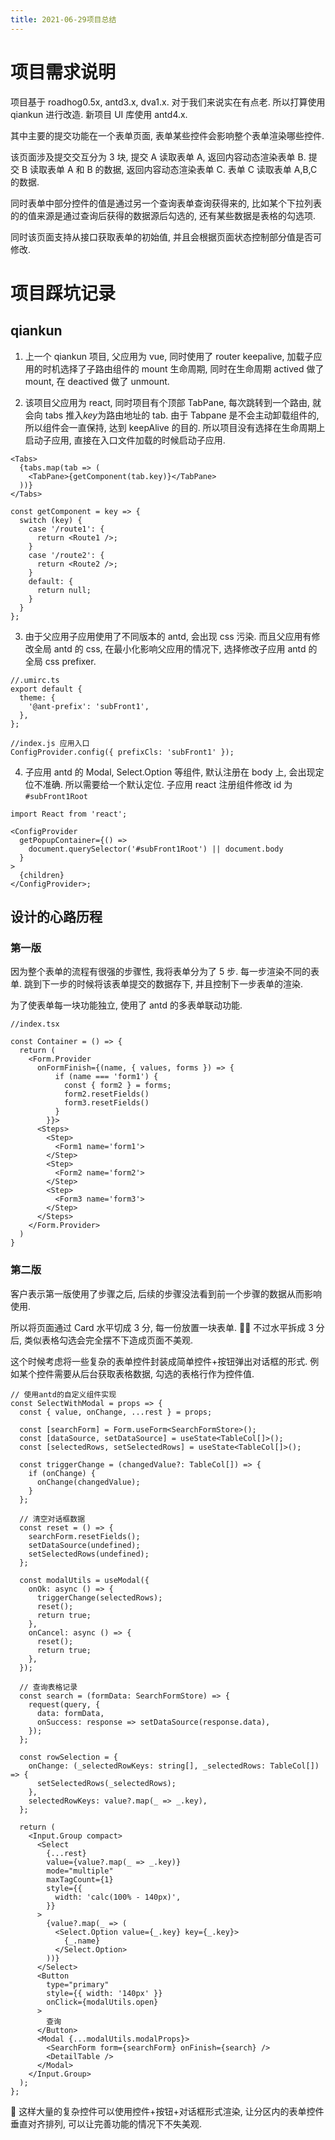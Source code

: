 ```yaml
---
title: 2021-06-29项目总结
---
```


# 项目需求说明

项目基于 roadhog0.5x, antd3.x, dva1.x. 对于我们来说实在有点老. 所以打算使用 qiankun 进行改造. 新项目 UI 库使用 antd4.x.

其中主要的提交功能在一个表单页面, 表单某些控件会影响整个表单渲染哪些控件.

该页面涉及提交交互分为 3 块, 提交 A 读取表单 A, 返回内容动态渲染表单 B. 提交 B 读取表单 A 和 B 的数据, 返回内容动态渲染表单 C. 表单 C 读取表单 A,B,C 的数据.

同时表单中部分控件的值是通过另一个查询表单查询获得来的, 比如某个下拉列表的的值来源是通过查询后获得的数据源后勾选的, 还有某些数据是表格的勾选项.

同时该页面支持从接口获取表单的初始值, 并且会根据页面状态控制部分值是否可修改.

# 项目踩坑记录

## qiankun

1. 上一个 qiankun 项目, 父应用为 vue, 同时使用了 router keepalive, 加载子应用的时机选择了子路由组件的 mount 生命周期, 同时在生命周期 actived 做了 mount, 在 deactived 做了 unmount.

2. 该项目父应用为 react, 同时项目有个顶部 TabPane, 每次跳转到一个路由, 就会向 tabs 推入*key*为路由地址的 tab. 由于 Tabpane 是不会主动卸载组件的, 所以组件会一直保持, 达到 keepAlive 的目的. 所以项目没有选择在生命周期上启动子应用, 直接在入口文件加载的时候启动子应用.

```tsx | pure
<Tabs>
  {tabs.map(tab => (
    <TabPane>{getComponent(tab.key)}</TabPane>
  ))}
</Tabs>
```

```tsx | pure
const getComponent = key => {
  switch (key) {
    case '/route1': {
      return <Route1 />;
    }
    case '/route2': {
      return <Route2 />;
    }
    default: {
      return null;
    }
  }
};
```

3. 由于父应用子应用使用了不同版本的 antd, 会出现 css 污染. 而且父应用有修改全局 antd 的 css, 在最小化影响父应用的情况下, 选择修改子应用 antd 的全局 css prefixer.

```tsx | pure
//.umirc.ts
export default {
  theme: {
    '@ant-prefix': 'subFront1',
  },
};
```

```tsx | pure
//index.js 应用入口
ConfigProvider.config({ prefixCls: 'subFront1' });
```

4. 子应用 antd 的 Modal, Select.Option 等组件, 默认注册在 body 上, 会出现定位不准确. 所以需要给一个默认定位. 子应用 react 注册组件修改 id 为`#subFront1Root`

```tsx | pure
import React from 'react';

<ConfigProvider
  getPopupContainer={() =>
    document.querySelector('#subFront1Root') || document.body
  }
>
  {children}
</ConfigProvider>;
```

## 设计的心路历程

### 第一版

因为整个表单的流程有很强的步骤性, 我将表单分为了 5 步. 每一步渲染不同的表单. 跳到下一步的时候将该表单提交的数据存下, 并且控制下一步表单的渲染.

为了使表单每一块功能独立, 使用了 antd 的多表单联动功能.

```tsx | pure
//index.tsx

const Container = () => {
  return (
    <Form.Provider
      onFormFinish={(name, { values, forms }) => {
          if (name === 'form1') {
            const { form2 } = forms;
            form2.resetFields()
            form3.resetFields()
          }
        }}>
      <Steps>
        <Step>
          <Form1 name='form1'>
        </Step>
        <Step>
          <Form2 name='form2'>
        </Step>
        <Step>
          <Form3 name='form3'>
        </Step>
      </Steps>
    </Form.Provider>
  )
}
```

### 第二版

客户表示第一版使用了步骤之后, 后续的步骤没法看到前一个步骤的数据从而影响使用.

所以将页面通过 Card 水平切成 3 分, 每一份放置一块表单.  不过水平拆成 3 分后, 类似表格勾选会完全摆不下造成页面不美观.

这个时候考虑将一些复杂的表单控件封装成简单控件+按钮弹出对话框的形式. 例如某个控件需要从后台获取表格数据, 勾选的表格行作为控件值.

```tsx | pure
// 使用antd的自定义组件实现
const SelectWithModal = props => {
  const { value, onChange, ...rest } = props;

  const [searchForm] = Form.useForm<SearchFormStore>();
  const [dataSource, setDataSource] = useState<TableCol[]>();
  const [selectedRows, setSelectedRows] = useState<TableCol[]>();

  const triggerChange = (changedValue?: TableCol[]) => {
    if (onChange) {
      onChange(changedValue);
    }
  };

  // 清空对话框数据
  const reset = () => {
    searchForm.resetFields();
    setDataSource(undefined);
    setSelectedRows(undefined);
  };

  const modalUtils = useModal({
    onOk: async () => {
      triggerChange(selectedRows);
      reset();
      return true;
    },
    onCancel: async () => {
      reset();
      return true;
    },
  });

  // 查询表格记录
  const search = (formData: SearchFormStore) => {
    request(query, {
      data: formData,
      onSuccess: response => setDataSource(response.data),
    });
  };

  const rowSelection = {
    onChange: (_selectedRowKeys: string[], _selectedRows: TableCol[]) => {
      setSelectedRows(_selectedRows);
    },
    selectedRowKeys: value?.map(_ => _.key),
  };

  return (
    <Input.Group compact>
      <Select
        {...rest}
        value={value?.map(_ => _.key)}
        mode="multiple"
        maxTagCount={1}
        style={{
          width: 'calc(100% - 140px)',
        }}
      >
        {value?.map(_ => (
          <Select.Option value={_.key} key={_.key}>
            {_.name}
          </Select.Option>
        ))}
      </Select>
      <Button
        type="primary"
        style={{ width: '140px' }}
        onClick={modalUtils.open}
      >
        查询
      </Button>
      <Modal {...modalUtils.modalProps}>
        <SearchForm form={searchForm} onFinish={search} />
        <DetailTable />
      </Modal>
    </Input.Group>
  );
};
```

 这样大量的复杂控件可以使用控件+按钮+对话框形式渲染, 让分区内的表单控件垂直对齐排列, 可以让完善功能的情况下不失美观.
